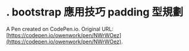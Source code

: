 # . bootstrap 應用技巧 padding 型規劃

A Pen created on CodePen.io. Original URL: [https://codepen.io/owenwork/pen/NWrWOez](https://codepen.io/owenwork/pen/NWrWOez).


